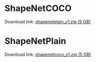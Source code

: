 # ShapeNetCOCO

Download link: [shapenetplain_v1.zip (5 GB)][1]

# ShapeNetPlain

Download link: [shapenetcoco_v1.zip (5 GB)][2]

[1]: http://download.cs.stanford.edu/orion/xnocs/shapenetplain_v1.zip
[2]: http://download.cs.stanford.edu/orion/xnocs/shapenetcoco_v1.zip